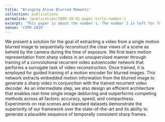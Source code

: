 ```yaml
---
title: "Bringing Alive Blurred Moments"
collection: publications
permalink: /publication/2009-10-01-paper-title-number-1
excerpt: 'This paper is about the number 1. The number 2 is left for future work.'
venue: 'CVPR 2019'
---
```

We present a solution for the goal of extracting a video from a single motion blurred image to sequentially reconstruct the clear views of a scene as beheld by the camera during the time of exposure. We first learn motion representation from sharp videos in an unsupervised manner through training of a convolutional recurrent video autoencoder network that performs a surrogate task of video reconstruction. Once trained, it is employed for guided training of a motion encoder for blurred images. This network extracts embedded motion information from the blurred image to generate a sharp video in conjunction with
the trained recurrent video decoder. As an intermediate step, we also design an efficient architecture that enables real-time single image deblurring and outperforms competing methods across all factors: accuracy, speed, and compactness. Experiments on real scenes and standard datasets demonstrate the superiority of our framework over the state-of-the-art and its ability to generate a plausible sequence of temporally consistent sharp frames.
